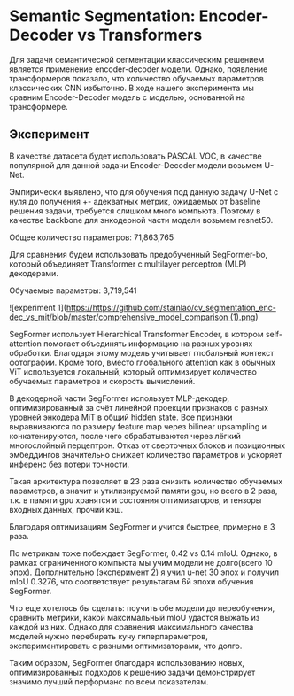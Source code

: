 # Semantic Segmentation: Encoder-Decoder vs Transformers
Для задачи семантической сегментации классическим решением является применение encoder-decoder модели. Однако, появление трансформеров показало, что количество обучаемых параметров классических CNN избыточно. В ходе нашего эксперимента мы сравним Encoder-Decoder модель с моделью, основанной на трансформере.

## Эксперимент

В качестве датасета будет использовать PASCAL VOC, в качестве популярной для данной задачи Encoder-Decoder модели возьмем U-Net.

Эмпирически выявлено, что для обучения под данную задачу U-Net c нуля до получения +- адекватных метрик, ожидаемых от baseline решения задачи, требуется слишком много компьюта. Поэтому в качестве backbone для энкодерной части модели возьмем resnet50.

Общее количество параметров: 71,863,765

Для сравнения будем использовать предобученный SegFormer-bo, который объединяет Transformer с multilayer perceptron (MLP) декодерами.

Обучаемые параметры: 3,719,541

![experiment 1]([https://https://github.com/stainlao/cv_segmentation_enc-dec_vs_mit/blob/master/comprehensive_model_comparison (1).png](https://github.com/stainlao/cv_segmentation_enc-dec_vs_mit/blob/main/sources/comprehensive_model_comparison%20(1).png))

SegFormer использует Hierarchical Transformer Encoder, в котором self-attention помогает объединять информацию на разных уровнях обработки. Благодаря этому модель учитывает глобальный контекст фотографии. Кроме того, вместо глобального attention как в обычных ViT используется локальный, который оптимизирует количество обучаемых параметров и скорость вычислений.

В декодерной части SegFormer использует MLP-декодер, оптимизированный за счёт линейной проекции признаков с разных уровней энкодера MiT в общий hidden state. Все признаки выравниваются по размеру feature map через bilinear upsampling и конкатенируются, после чего обрабатываются через лёгкий многослойный перцептрон. Отказ от сверточных блоков и позиционных эмбеддингов значительно снижает количество параметров и ускоряет инференс без потери точности.

Такая архитектура позволяет в 23 раза снизить количество обучаемых параметров, а значит и утилизируемой памяти gpu, но всего в 2 раза, т.к. в памяти gpu хранятся и состояния оптимизаторов, и тензоры входных данных, прочий кэш.

Благодаря оптимизациям SegFormer и учится быстрее, примерно в 3 раза.

По метрикам тоже побеждает SegFormer, 0.42 vs 0.14 mIoU. Однако, в рамках ограниченного компьюта мы учим модели не долго(всего 10 эпох). Дополнительно (эксперимент 2) я учил u-net 30 эпох и получил mIoU 0.3276, что соответствует результатам 6й эпохи обучения SegFormer.

Что еще хотелось бы сделать: поучить обе модели до переобучения, сравнить метрики, какой максимальный mIoU удастся выжать из каждой из них. Однако для сравнения максимального качества моделей нужно перебирать кучу гиперпараметров, экспериментировать с разными оптимизаторами, что долго.

Таким образом, SegFormer благодаря использованию новых, оптимизированных подходов к решению задачи демонстрирует значимо лучший перформанс по всем показателям.
